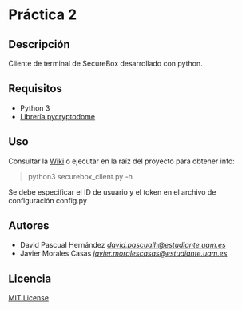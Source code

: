 # Práctica 2

## Descripción

Cliente de terminal de SecureBox desarrollado con python.

## Requisitos

- Python 3
- [Librería pycryptodome](https://pycryptodome.readthedocs.io/en/latest/src/installation.html)

## Uso

Consultar la [Wiki](https://git.eps.uam.es/redes2/1920/2361/10/practica2/-/wikis/Cliente-SecureBox#uso-del-programa) o ejecutar en la raíz del proyecto para obtener info:
> python3 securebox_client.py -h

Se debe especificar el ID de usuario y el token en el archivo de configuración config.py

## Autores

- David Pascual Hernández *david.pascualh@estudiante.uam.es*
- Javier Morales Casas *javier.moralescasas@estudiante.uam.es*

## Licencia 

[MIT License](https://opensource.org/licenses/MIT)
